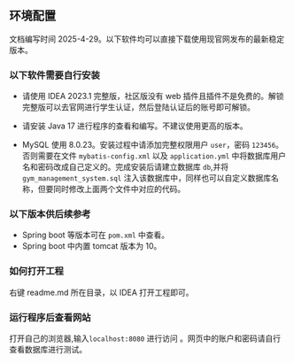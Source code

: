 ## 环境配置

文档编写时间 2025-4-29。以下软件均可以直接下载使用现官网发布的最新稳定版本。

### 以下软件需要自行安装

- 请使用 IDEA 2023.1 完整版，社区版没有 web 插件且插件不是免费的。解锁完整版可以去官网进行学生认证，然后登陆认证后的账号即可解锁。

- 请安装 Java 17 进行程序的查看和编写。不建议使用更高的版本。

- MySQL 使用 8.0.23。安装过程中请添加完整权限用户 `user`，密码 `123456`。否则需要在文件 `mybatis-config.xml` 以及 `application.yml` 中将数据库用户名和密码改成自己定义的。完成安装后请建立数据库 `db`,并将 `gym_management_system.sql` 注入该数据库中，同样也可以自定义数据库名称，但要同时修改上面两个文件中对应的代码。

### 以下版本供后续参考

- Spring boot 等版本可在 `pom.xml` 中查看。
- Spring boot 中内置 tomcat 版本为 10。

### 如何打开工程

右键 readme.md 所在目录，以 IDEA 打开工程即可。

### 运行程序后查看网站

打开自己的浏览器,输入`localhost:8080` 进行访问 。网页中的账户和密码请自行查看数据库进行测试。

